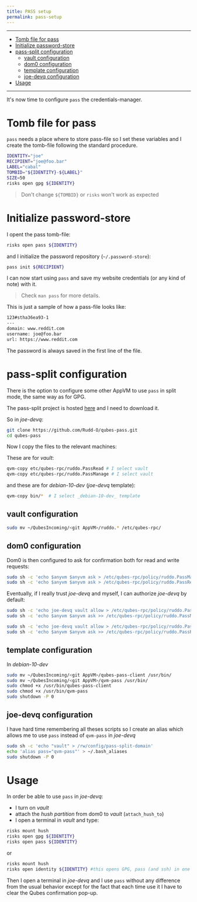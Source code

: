 ```yaml
---
title: PASS setup
permalink: pass-setup
---
```


---
<!-- TOC -->

- [Tomb file for pass](#tomb-file-for-pass)
- [Initialize password-store](#initialize-password-store)
- [pass-split configuration](#pass-split-configuration)
    - [vault configuration](#vault-configuration)
    - [dom0 configuration](#dom0-configuration)
    - [template configuration](#template-configuration)
    - [joe-devq configuration](#joe-devq-configuration)
- [Usage](#usage)

<!-- /TOC -->

---

It's now time to configure `pass` the credentials-manager.

# Tomb file for pass

`pass` needs a place where to store pass-file so I set these variables and I create the tomb-file following the standard procedure.

``` bash
IDENTITY="joe"
RECIPIENT="joe@foo.bar"
LABEL="cabal"
TOMBID="${IDENTITY}-${LABEL}"
SIZE=50
risks open gpg ${IDENTITY}
```

> Don't change `${TOMBID}` or `risks` won't work as expected

# Initialize password-store

I opent the pass tomb-file:

``` bash
risks open pass ${IDENTITY}
```

and I initialize the password repository (`~/.password-store`):

``` bash
pass init ${RECIPIENT}
```

I can now start using `pass` and save my website credentials (or any kind of note) with it.

> Check `man pass` for more details.

This is just a sample of how a pass-file looks like:

``` bash
123#stha36ea93-1
---
domain: www.reddit.com
username: joe@foo.bar
url: https://www.reddit.com

```

The password is always saved in the first line of the file.

# pass-split configuration

There is the option to configure some other AppVM to use `pass` in split mode, the same way as for GPG.

The pass-split project is hosted [here](https://github.com/Rudd-O/qubes-pass) and I need to download it.

So in _joe-devq_:

``` bash
git clone https://github.com/Rudd-O/qubes-pass.git
cd qubes-pass
```
Now I copy the files to the relevant machines:

These are for _vault_:

``` bash
qvm-copy etc/qubes-rpc/ruddo.PassRead # I select vault
qvm-copy etc/qubes-rpc/ruddo.PassManage # I select vault
```

and these are for _debian-10-dev_ (_joe-devq_ template):

``` bash
qvm-copy bin/*  # I select _debian-10-dev_ template
```

## vault configuration

``` bash
sudo mv ~/QubesIncoming/<git AppVM>/ruddo.* /etc/qubes-rpc/
```

## dom0 configuration

Dom0 is then configured to ask for confirmation both for read and write requests:

``` bash
sudo sh -c 'echo $anyvm $anyvm ask > /etc/qubes-rpc/policy/ruddo.PassManage'
sudo sh -c 'echo $anyvm $anyvm ask > /etc/qubes-rpc/policy/ruddo.PassRead'
```

Eventually, if I really trust _joe-devq_ and myself, I can authorize _joe-devq_ by default:

``` bash
sudo sh -c 'echo joe-devq vault allow > /etc/qubes-rpc/policy/ruddo.PassManage'
sudo sh -c 'echo $anyvm $anyvm ask >> /etc/qubes-rpc/policy/ruddo.PassManage'

sudo sh -c 'echo joe-devq vault allow > /etc/qubes-rpc/policy/ruddo.PassRead'
sudo sh -c 'echo $anyvm $anyvm ask >> /etc/qubes-rpc/policy/ruddo.PassRead'

```

## template configuration

In _debian-10-dev_

``` bash
sudo mv ~/QubesIncoming/<git AppVM>/qubes-pass-client /usr/bin/
sudo mv ~/QubesIncoming/<git AppVM>/qvm-pass /usr/bin/
sudo chmod +x /usr/bin/qubes-pass-client
sudo chmod +x /usr/bin/qvm-pass
sudo shutdown -P 0
```

## joe-devq configuration

I have hard time remembering all theses scripts so I create an alias which allows me to use `pass` instead of `qvm-pass` in _joe-devq_

``` bash
sudo sh -c 'echo "vault" > /rw/config/pass-split-domain'
echo 'alias pass="qvm-pass"' > ~/.bash_aliases
sudo shutdown -P 0
```

# Usage

In order be able to use `pass` in _joe-devq_:

* I turn on _vault_
* attach the _hush partition_ from dom0 to _vault_ (`attach_hush_to`)
* I open a terminal in _vault_ and type:

``` bash
risks mount hush
risks open gpg ${IDENTITY}
risks open pass ${IDENTITY}
```

or
``` bash
risks mount hush
risks open identity ${IDENTITY} #this opens GPG, pass (and ssh) in one shot
```

Then I open a terminal in _joe-devq_ and I use `pass` without any difference from the usual behavior except for the fact that each time use it I have to clear the Qubes confirmation pop-up.